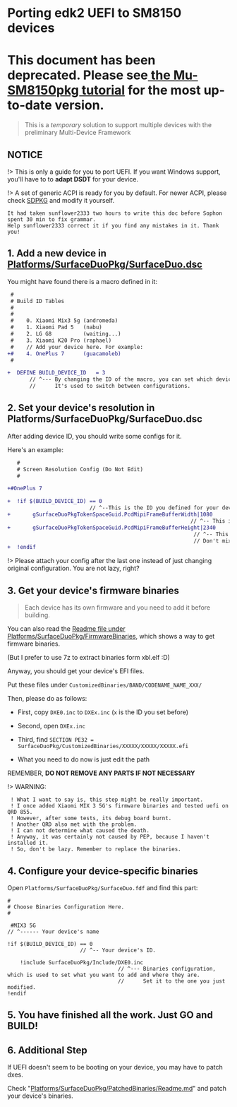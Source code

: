 # Porting edk2 UEFI to SM8150 devices

# This document has been deprecated. Please see[ the Mu-SM8150pkg tutorial](en/sm8150pkg/tutorial/) for the most up-to-date version.

> This is a *temporary* solution to support multiple devices with the preliminary Multi-Device Framework

## NOTICE
	
!> This is only a guide for you to port UEFI. 
   If you want Windows support, you'll have to to **adapt DSDT** for your device.

!> A set of generic ACPI is ready for you by default.
   For newer ACPI, please check [SDPKG](https://github.com/WOA-Project/SurfaceDuoPkg) and modify it yourself.

	It had taken sunflower2333 two hours to write this doc before Sophon spent 30 min to fix grammar.
	Help sunflower2333 correct it if you find any mistakes in it. Thank you!

## 1. Add a new device in [ Platforms/SurfaceDuoPkg/SurfaceDuo.dsc](https://github.com/sunflower2333/MU-sm8150pkg/blob/main/Platforms/SurfaceDuoPkg/SurfaceDuo.dsc)

You might have found there is a macro defined in it:
```diff
 #
 # Build ID Tables
 #
 #
 #    0. Xiaomi Mix3 5g (andromeda)
 #    1. Xiaomi Pad 5   (nabu)                                         
 #    2. LG G8          (waiting...)
 #    3. Xiaomi K20 Pro (raphael)
 #    // Add your device here. For example:
+#    4. OnePlus 7	    (guacamoleb)
 #

+  DEFINE BUILD_DEVICE_ID	= 3
       // ^--- By changing the ID of the macro, you can set which device you want to build.
       //      It's used to switch between configurations.
```
	
## 2. Set your device's resolution in Platforms/SurfaceDuoPkg/SurfaceDuo.dsc

After adding device ID, you should write some configs for it.

Here's an example:

```diff
   #
   # Screen Resolution Config (Do Not Edit)
   #

+#OnePlus 7

+  !if $(BUILD_DEVICE_ID) == 0 
                          // ^--This is the ID you defined for your device before.
+       gSurfaceDuoPkgTokenSpaceGuid.PcdMipiFrameBufferWidth|1080    
                                                          // ^-- This is Width. 
+       gSurfaceDuoPkgTokenSpaceGuid.PcdMipiFrameBufferHeight|2340
                                                           // ^-- This is Height. 
                                                           // Don't mix them up.
+  !endif
```

!> Please attach your config after the last one instead of just changing original configuration. You are not lazy, right?


## 3. Get your device's firmware binaries

> Each device has its own firmware and you need to add it before building.

You can also read the [Readme file under Platforms/SurfaceDuoPkg/FirmwareBinaries](https://github.com/sunflower2333/MU-sm8150pkg/blob/main/Platforms/SurfaceDuoPkg/PatchedBinaries/Readme.md), which shows a way to get firmware binaries.

(But I prefer to use 7z to extract binaries form xbl.elf :D)

Anyway, you should get your device's EFI files.

Put these files under `CustomizedBinaries/BAND/CODENAME_NAME_XXX/`

Then, please do as follows:

- First, copy `DXE0.inc` to `DXEx.inc` (`x` is the ID you set before)

- Second, open `DXEx.inc`

- Third, find `SECTION PE32 = SurfaceDuoPkg/CustomizedBinaries/XXXXX/XXXXX/XXXXX.efi`

- What you need to do now is just edit the path

REMEMBER, **DO NOT REMOVE ANY PARTS IF NOT NECESSARY**

!> WARNING:

	 ! What I want to say is, this step might be really important.
	 ! I once added Xiaomi MIX 3 5G's firmware binaries and tested uefi on QRD 855.
	 ! However, after some tests, its debug board burnt.
	 ! Another QRD also met with the problem.
	 ! I can not determine what caused the death.
	 ! Anyway, it was certainly not caused by PEP, because I haven't installed it.
	 ! So, don't be lazy. Remember to replace the binaries.


## 4. Configure your device-specific binaries
 
Open `Platforms/SurfaceDuoPkg/SurfaceDuo.fdf` and find this part:

```
#
# Choose Binaries Configuration Here.
#

 #MIX3 5G
// ^------ Your device's name

!if $(BUILD_DEVICE_ID) == 0
                       // ^-- Your device's ID.

    !include SurfaceDuoPkg/Include/DXE0.inc
                                   // ^--- Binaries configuration, which is used to set what you want to add and where they are.
                                   //      Set it to the one you just modified.
!endif
```

## 5. You have finished all the work. Just GO and BUILD!

## 6. Additional Step

If UEFI doesn't seem to be booting on your device, you may have to patch dxes.

Check "[Platforms/SurfaceDuoPkg/PatchedBinaries/Readme.md](https://github.com/sunflower2333/MU-sm8150pkg/blob/main/Platforms/SurfaceDuoPkg/PatchedBinaries/Readme.md)" and patch your device's binaries.


